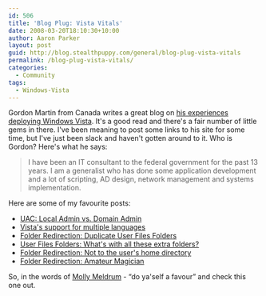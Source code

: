 ```yaml
---
id: 506
title: 'Blog Plug: Vista Vitals'
date: 2008-03-20T18:10:30+10:00
author: Aaron Parker
layout: post
guid: http://blog.stealthpuppy.com/general/blog-plug-vista-vitals
permalink: /blog-plug-vista-vitals/
categories:
  - Community
tags:
  - Windows-Vista
---
```

Gordon Martin from Canada writes a great blog on [his experiences deploying Windows Vista](http://vistavitals.blogspot.com/). It's a good read and there's a fair number of little gems in there. I've been meaning to post some links to his site for some time, but I've just been slack and haven't gotten around to it. Who is Gordon? Here's what he says:

> I have been an IT consultant to the federal government for the past 13 years. I am a generalist who has done some application development and a lot of scripting, AD design, network management and systems implementation.

Here are some of my favourite posts:

  * [UAC: Local Admin vs. Domain Admin](http://vistavitals.blogspot.com/2008/01/uac-local-admin-vs-domain-admin.html)
  * [Vista's support for multiple languages](http://vistavitals.blogspot.com/2007/12/vistas-support-for-multiple-languages.html)
  * [Folder Redirection: Duplicate User Files Folders](http://vistavitals.blogspot.com/2007/10/folder-redirection-duplicate-user-files.html)
  * [User Files Folders: What's with all these extra folders?](http://vistavitals.blogspot.com/2007/11/user-files-folders-whats-with-all-these.html)
  * [Folder Redirection: Not to the user's home directory](http://vistavitals.blogspot.com/2007/10/folder-redirection-not-to-users-home.html)
  * [Folder Redirection: Amateur Magician](http://vistavitals.blogspot.com/2007/10/folder-redirection-amateur-magician.html)

So, in the words of [Molly Meldrum](http://en.wikipedia.org/wiki/Molly_Meldrum) - &#8220;do ya'self a favour&#8221; and check this one out.